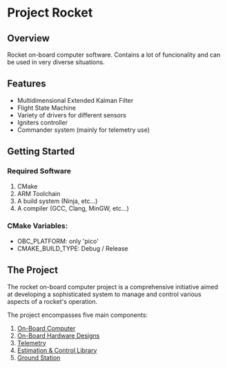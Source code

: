 # Project Rocket

## Overview
Rocket on-board computer software. Contains a lot of funcionality and can be used in very diverse situations.

## Features
 - Multidimensional Extended Kalman Filter
 - Flight State Machine
 - Variety of drivers for different sensors
 - Igniters controller
 - Commander system (mainly for telemetry use)

## Getting Started

### Required Software
1. CMake
2. ARM Toolchain
3. A build system (Ninja, etc...)
4. A compiler (GCC, Clang, MinGW, etc...)

### CMake Variables:
 - OBC_PLATFORM: only 'pico'
 - CMAKE_BUILD_TYPE: Debug / Release

## The Project
The rocket on-board computer project is a comprehensive initiative aimed at developing a sophisticated system to manage and control various aspects of a rocket's operation. 

The project encompasses five main components:
 1. [On-Board Computer](https://github.com/Filipeak/rocket-obc-firmware)
 2. [On-Board Hardware Designs](https://github.com/Filipeak/rocket-obc-hardware)
 3. [Telemetry](https://github.com/Filipeak/rocket-telemetry)
 4. [Estimation & Control Library](https://github.com/Filipeak/rocket-ecl)
 5. [Ground Station](https://github.com/Filipeak/rocket-gcs)